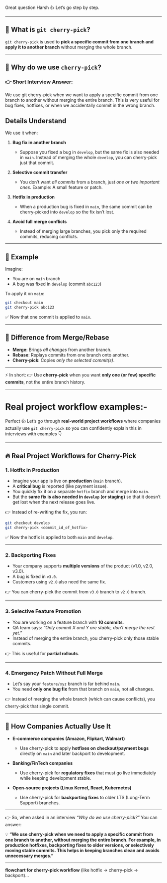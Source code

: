 Great question Harsh 👍 Let’s go step by step.

---

## 🔹 What is `git cherry-pick`?

`git cherry-pick` is used to **pick a specific commit from one branch and apply it to another branch** without merging the whole branch.

---

## 🔹 Why do we use `cherry-pick`?

### 👉 Short Interview Answer:

We use git cherry-pick when we want to apply a specific commit from one branch to another without merging the entire branch. This is very useful for bug fixes, hotfixes, or when we accidentally commit in the wrong branch.

## Details Understand

We use it when:

1. **Bug fix in another branch**

   * Suppose you fixed a bug in `develop`, but the same fix is also needed in `main`.
     Instead of merging the whole `develop`, you can cherry-pick just that commit.

2. **Selective commit transfer**

   * You don’t want *all commits* from a branch, just *one or two important ones*.
     Example: A small feature or patch.

3. **Hotfix in production**

   * When a production bug is fixed in `main`, the same commit can be cherry-picked into `develop` so the fix isn’t lost.

4. **Avoid full merge conflicts**

   * Instead of merging large branches, you pick only the required commits, reducing conflicts.

---

## 🔹 Example

Imagine:

* You are on `main` branch
* A bug was fixed in `develop` (commit `abc123`)

To apply it on `main`:

```bash
git checkout main
git cherry-pick abc123
```

✅ Now that one commit is applied to `main`.

---

## 🔹 Difference from Merge/Rebase

* **Merge**: Brings *all changes* from another branch.
* **Rebase**: Replays commits from one branch onto another.
* **Cherry-pick**: Copies *only the selected commit(s)*.

---

⚡ In short:
👉 Use **cherry-pick** when you want **only one (or few) specific commits**, not the entire branch history.

---

# Real project workflow examples:-

Perfect 👍 Let’s go through **real-world project workflows** where companies actually use `git cherry-pick` so you can confidently explain this in interviews with examples 👇

---

## 🔥 **Real Project Workflows for Cherry-Pick**

### 1. **Hotfix in Production**

* Imagine your app is live on **production** (`main` branch).
* A **critical bug** is reported (like payment issue).
* You quickly fix it on a separate `hotfix` branch and merge into `main`.
* But the **same fix is also needed in `develop` (or staging)** so that it doesn’t get lost when the next release goes live.

👉 Instead of re-writing the fix, you run:

```bash
git checkout develop
git cherry-pick <commit_id_of_hotfix>
```

✅ Now the hotfix is applied to both `main` and `develop`.

---

### 2. **Backporting Fixes**

* Your company supports **multiple versions** of the product (v1.0, v2.0, v3.0).
* A bug is fixed in `v3.0`.
* Customers using `v2.0` also need the same fix.

👉 You can cherry-pick the commit from `v3.0` branch to `v2.0` branch.

---

### 3. **Selective Feature Promotion**

* You are working on a feature branch with **10 commits**.
* QA team says: *“Only commit X and Y are stable, don’t merge the rest yet.”*
* Instead of merging the entire branch, you cherry-pick only those stable commits.

👉 This is useful for **partial rollouts**.

---

### 4. **Emergency Patch Without Full Merge**

* Let’s say your `feature/xyz` branch is far behind `main`.
* You need **only one bug fix** from that branch on `main`, not all changes.

👉 Instead of merging the whole branch (which can cause conflicts), you cherry-pick that single commit.

---

## 🏢 **How Companies Actually Use It**

* **E-commerce companies (Amazon, Flipkart, Walmart)**

  * Use cherry-pick to apply **hotfixes on checkout/payment bugs** directly on `main` and later backport to development.

* **Banking/FinTech companies**

  * Use cherry-pick for **regulatory fixes** that must go live immediately while keeping development stable.

* **Open-source projects (Linux Kernel, React, Kubernetes)**

  * Use cherry-pick for **backporting fixes** to older LTS (Long-Term Support) branches.

---

👉 So, when asked in an interview *“Why do we use cherry-pick?”*
You can answer:

💡 **“We use cherry-pick when we need to apply a specific commit from one branch to another, without merging the entire branch. For example, in production hotfixes, backporting fixes to older versions, or selectively moving stable commits. This helps in keeping branches clean and avoids unnecessary merges.”**

---

**flowchart for cherry-pick workflow** (like hotfix → cherry-pick → backport)...
